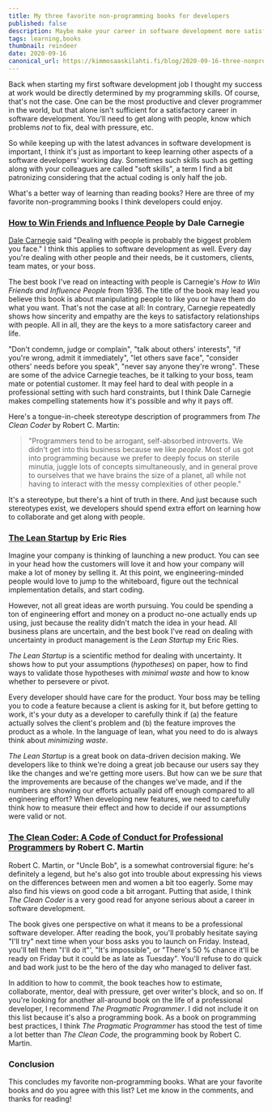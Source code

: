 ```yaml
---
title: My three favorite non-programming books for developers
published: false
description: Maybe make your career in software development more satisfactory
tags: learning,books
thumbnail: reindeer
date: 2020-09-16
canonical_url: https://kimmosaaskilahti.fi/blog/2020-09-16-three-nonprogramming-books/
---
```


<!-- http://localhost:8000/blog/2020-09-16-three-nonprogramming-books/ -->

Back when starting my first software development job I thought my success at work would be directly determined by my programming skills. Of course, that's not the case. One can be the most productive and clever programmer in the world, but that alone isn't sufficient for a satisfactory career in software development. You'll need to get along with people, know which problems *not* to fix, deal with pressure, etc.

So while keeping up with the latest advances in software development is important, I think it's just as important to keep learning other aspects of a software developers' working day. Sometimes such skills such as getting along with your colleagues are called "soft skills", a term I find a bit patronizing considering that the actual coding is only half the job.

What's a better way of learning than reading books? Here are three of my favorite non-programming books I think developers could enjoy.


<!-- 
 For some time now I've started workdays by reading a book. The book of the day could be directly related to the day's work, but most often it is not. I think reading books not directly related to the day's work is a good way to gain fresh perspectives and get inspired to try new ideas.

In this article, I'd like to share some of my favorite non-programming books.  -->

### [How to Win Friends and Influence People](https://www.goodreads.com/book/show/4865.How_to_Win_Friends_and_Influence_People) by Dale Carnegie

[Dale Carnegie](https://en.wikipedia.org/wiki/Dale_Carnegie) said "Dealing with people is probably the biggest problem you face." I think this applies to software development as well. Every day you're dealing with other people and their needs, be it customers, clients, team mates, or your boss.

The best book I've read on inteacting with people is Carnegie's *How to Win Friends and Influence People* from 1936. The title of the book may lead you believe this book is about manipulating people to like you or have them do what you want. That's not the case at all: In contrary, Carnegie repeatedly shows how sincerity and empathy are the keys to satisfactory relationships with people. All in all, they are the keys to a more satisfactory career and life.

"Don't condemn, judge or complain", "talk about others' interests", "if you're wrong, admit it immediately", "let others save face", "consider others' needs before you speak", "never say anyone they're wrong". These are some of the advice Carnegie teaches, be it talking to your boss, team mate or potential customer. It may feel hard to deal with people in a professional setting with such hard constraints, but I think Dale Carnegie makes compelling statements how it's possible and why it pays off.
<!-- 
> "You can make more friends in two months by becoming more interested in other people than you can in two years by trying to get people interested in you."

Soft skills are patronized. -->

<!-- One of the advice in the book is to never tell anyone they're wrong. That sounds like a big deal in an environment like software development. But after reading the chapter, I agree: there are better ways to handle situations than telling people they're wrong. It pays off to handle conflicts carefully: after all, it might turn out to be you who's wrong. -->

Here's a tongue-in-cheek stereotype description of programmers from *The Clean Coder* by Robert C. Martin:

> "Programmers tend to be arrogant, self-absorbed introverts. We didn't get into this business because we like *people*. Most of us got into programming because we prefer to deeply focus on sterile minutia, juggle lots of concepts simultaneously, and in general prove to ourselves that we have brains the size of a planet, all while not having to interact with the messy complexities of other people."

It's a stereotype, but there's a hint of truth in there. And just because such stereotypes exist, we developers should spend extra effort on learning how to collaborate and get along with people.

### [The Lean Startup](https://www.goodreads.com/book/show/10127019-the-lean-startup) by Eric Ries

<!-- Many of us developers are engineering-minded, and engineers love solving problems. If there's a problem with my computer, it's basically impossible for me to think about anything else until the problem is fixed.

Imagine your users are complaining about a bug, you can see the solution in your head and you feel a strong urge to just fix it and be the hero of the day. However, not all problems are worth fixing. -->

Imagine your company is thinking of launching a new product. You can see in your head how the customers will love it and how your company will make a lot of money by selling it. At this point, we engineering-minded people would love to jump to the whiteboard, figure out the technical implementation details, and start coding.

However, not all great ideas are worth pursuing. You could be spending a ton of engineering effort and money on a product no-one actually ends up using, just because the reality didn't match the idea in your head. All business plans are uncertain, and the best book I've read on dealing with uncertainty in product management is the *Lean Startup* my Eric Ries.

*The Lean Startup* is a scientific method for dealing with uncertainty. It shows how to put your assumptions (*hypotheses*) on paper, how to find ways to validate those hypotheses with *minimal waste* and how to know whether to persevere or pivot.

Every developer should have care for the product. Your boss may be telling you to code a feature because a client is asking for it, but before getting to work, it's your duty as a developer to carefully think if (a) the feature actually solves the client's problem and (b) the feature improves the product as a whole. In the language of lean, what you need to do is always think about *minimizing waste*.

*The Lean Startup* is a great book on data-driven decision making. We developers like to think we're doing a great job because our users say they like the changes and we're getting more users. But how can we be *sure* that the improvements are because of the changes we've made, and if the numbers are showing our efforts actually paid off enough compared to all engineering effort? When developing new features, we need to carefully think how to measure their effect and how to decide if our assumptions were valid or not.

### [The Clean Coder: A Code of Conduct for Professional Programmers](https://www.goodreads.com/book/show/10284614-the-clean-coder) by Robert C. Martin

Robert C. Martin, or "Uncle Bob", is a somewhat controversial figure: he's definitely a legend, but he's also got into trouble about expressing his views on the differences between men and women a bit too eagerly. Some may also find his views on good code a bit arrogant. Putting that aside, I think *The Clean Coder* is a very good read for anyone serious about a career in software development.

The book gives one perspective on what it means to be a professional software developer. After reading the book, you'll probably hesitate saying "I'll try" next time when your boss asks you to launch on Friday. Instead, you'll tell them "I'll do it"', "It's impossible", or "There's 50 % chance it'll be ready on Friday but it could be as late as Tuesday". You'll refuse to do quick and bad work just to be the hero of the day who managed to deliver fast.

In addition to how to commit, the book teaches how to estimate, collaborate, mentor, deal with pressure, get over writer's block, and so on. If you're looking for another all-around book on the life of a professional developer, I recommend *The Pragmatic Programmer*. I did not include it on this list because it's also a programming book. As a book on programming best practices, I think *The Pragmatic Programmer* has stood the test of time a lot better than *The Clean Code*, the programming book by Robert C. Martin.

### Conclusion

This concludes my favorite non-programming books. What are your favorite books and do you agree with this list? Let me know in the comments, and thanks for reading!
